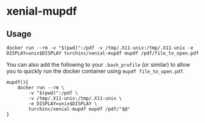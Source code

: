 # xenial-mupdf

## Usage
`docker run --rm -v "$(pwd)":/pdf -v /tmp/.X11-unix:/tmp/.X11-unix -e DISPLAY=unix$DISPLAY turchinc/xenial-mupdf mupdf /pdf/file_to_open.pdf`

You can also add the following to your `.bash_profile` (or similar) to allow you to quickly run the docker container using `mupdf file_to_open.pdf`.

```
mupdf(){
	docker run --rm \
		-v "$(pwd)":/pdf \
		-v /tmp/.X11-unix:/tmp/.X11-unix \
		-e DISPLAY=unix$DISPLAY \
		turchinc/xenial-mupdf mupdf /pdf/"$@"
}
```  
